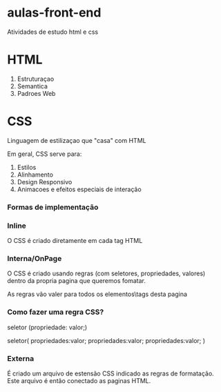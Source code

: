 # aulas-front-end
 Atividades de estudo html e css

# HTML

1. Estruturaçao
2. Semantica
3. Padroes Web

# CSS

Linguagem de estilizaçao que "casa" com HTML

Em geral, CSS  serve para:

1. Estilos
2. Alinhamento
3. Design Responsivo
4. Animacoes e efeitos especiais de interação

### Formas de implementação

### Inline
O CSS é criado diretamente em cada tag HTML

### Interna/OnPage
O CSS é criado usando regras (com seletores, propriedades, valores) dentro da propria pagina que queremos fomatar.

As regras vão valer para todos os elementos\tags desta pagina

### Como fazer uma regra CSS?
seletor (propriedade: valor;)

seletor(
    propriedades:valor;
    propriedades:valor;
    propriedades:valor;
)


### Externa
É criado um arquivo de estensão CSS indicado as regras de formatação. Este arquivo é então conectado as paginas HTML.

